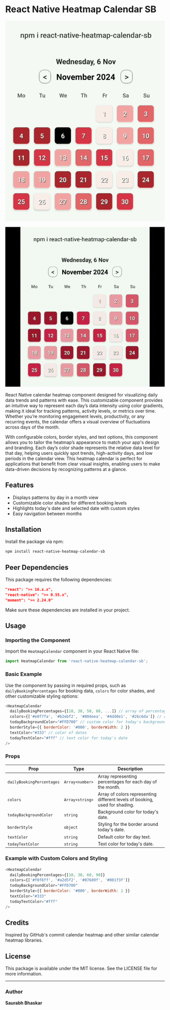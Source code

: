 # React Native Heatmap Calendar SB

![App Screenshot](./assets/demo.png)

![Demo GIF](./assets/react-native-heatmap-calendar-sb.gif)

React Native calendar heatmap component designed for visualizing daily data trends and patterns with ease. This customizable component provides an intuitive way to represent each day’s data intensity using color gradients, making it ideal for tracking patterns, activity levels, or metrics over time. Whether you’re monitoring engagement levels, productivity, or any recurring events, the calendar offers a visual overview of fluctuations across days of the month.

With configurable colors, border styles, and text options, this component allows you to tailor the heatmap’s appearance to match your app's design and branding. Each day’s color shade represents the relative data level for that day, helping users quickly spot trends, high-activity days, and low periods in the calendar view. This heatmap calendar is perfect for applications that benefit from clear visual insights, enabling users to make data-driven decisions by recognizing patterns at a glance.

## Features

- Displays patterns by day in a month view
- Customizable color shades for different booking levels
- Highlights today's date and selected date with custom styles
- Easy navigation between months

## Installation

Install the package via npm:

```bash
npm install react-native-heatmap-calendar-sb
```

## Peer Dependencies

This package requires the following dependencies:

```json
"react": ">= 16.x.x",
"react-native": ">= 0.55.x",
"moment": ">= 2.24.0"
```

Make sure these dependencies are installed in your project.

## Usage

### Importing the Component

Import the `HeatmapCalendar` component in your React Native file:

```javascript
import HeatmapCalendar from 'react-native-heatmap-calendar-sb';
```

### Basic Example

Use the component by passing in required props, such as `dailyBookingPercentages` for booking data, `colors` for color shades, and other customizable styling options:

```javascript
<HeatmapCalendar
  dailyBookingPercentages={[10, 30, 50, 80, ...]} // array of percentages per day
  colors={['#e0f7fa', '#b2ebf2', '#80deea', '#4dd0e1', '#26c6da']} // color gradient based on percentages
  todayBackgroundColor="#FFD700" // custom color for today's background
  borderStyle={{ borderColor: '#000', borderWidth: 2 }}
  textColor="#333" // color of dates
  todayTextColor="#fff" // text color for today's date
/>
```

### Props

| Prop                 | Type        | Description                                                                                      |
|----------------------|-------------|--------------------------------------------------------------------------------------------------|
| `dailyBookingPercentages` | `Array<number>` | Array representing percentages for each day of the month.                                 |
| `colors`             | `Array<string>` | Array of colors representing different levels of booking, used for shading.                    |
| `todayBackgroundColor` | `string`   | Background color for today's date.                                                              |
| `borderStyle`        | `object`    | Styling for the border around today's date.                                                     |
| `textColor`          | `string`    | Default color for day text.                                                                     |
| `todayTextColor`     | `string`    | Text color for today's date.                                                                    |

### Example with Custom Colors and Styling

```javascript
<HeatmapCalendar
  dailyBookingPercentages={[10, 30, 60, 90]}
  colors={['#f0f8ff', '#a2d5f2', '#07689f', '#001f3f']}
  todayBackgroundColor="#FFD700"
  borderStyle={{ borderColor: '#000', borderWidth: 1 }}
  textColor="#333"
  todayTextColor="#fff"
/>
```

## Credits

Inspired by GitHub's commit calendar heatmap and other similar calendar heatmap libraries.

## License

This package is available under the MIT license. See the LICENSE file for more information.

---

### Author

**Saurabh Bhaskar**